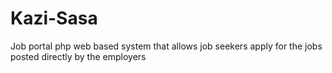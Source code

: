 # Kazi-Sasa
Job portal php web based system that allows job seekers apply for the jobs posted directly by the employers 
